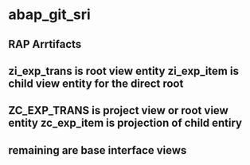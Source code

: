 # abap_git_sri
RAP Arrtifacts
-------------------------------------------------------------
zi_exp_trans is root view entity
zi_exp_item is child view entity for the direct root
-------------------------------------------------------------
ZC_EXP_TRANS is project view or root view entity
zc_exp_item is projection of child entiry
----------------------------------------------------------------
remaining are base interface views
--------------------------------------------------------------


